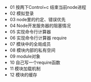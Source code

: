 - 01  按两下Control+c 结束当前node进程
- 02  模拟登录
- 03  node里的约定、错误优先
- 04  Node开发服务器的阻塞情况
- 05  实现命令行计算器
- 06  实现命令行计算器 require
- 07  模块中的全局成员
- 08  模块内部的私有空间
- 09  module对象
- 10  自己写一个require函数
- 11  模块加载机制
- 12  模块的缓存